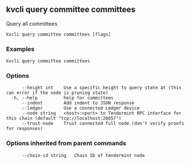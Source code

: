 <!--
title: committees
-->
## kvcli query committee committees

Query all committees

```
kvcli query committee committees [flags]
```

### Examples

```
kvcli query committee committees
```

### Options

```
      --height int    Use a specific height to query state at (this can error if the node is pruning state)
  -h, --help          help for committees
      --indent        Add indent to JSON response
      --ledger        Use a connected Ledger device
      --node string   <host>:<port> to Tendermint RPC interface for this chain (default "tcp://localhost:26657")
      --trust-node    Trust connected full node (don't verify proofs for responses)
```

### Options inherited from parent commands

```
      --chain-id string   Chain ID of tendermint node
```

